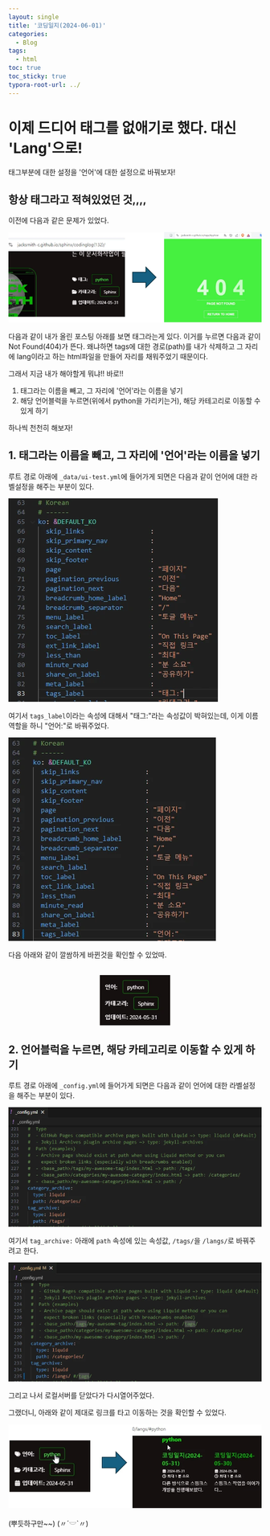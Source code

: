```yaml
---
layout: single
title: '코딩일지(2024-06-01)'
categories:
  - Blog
tags:
  - html
toc: true
toc_sticky: true
typora-root-url: ../
---
```








# 이제 드디어 태그를 없애기로 했다. 대신 'Lang'으로!

태그부분에 대한 설정을 '언어'에 대한 설정으로 바꿔보자!



## 항상 태그라고 적혀있었던 것,,,,

이전에 다음과 같은 문제가 있었다.

![POWERPNT_WdVwGW6NUG](/images/2024-06-01-codinglog(103)/POWERPNT_WdVwGW6NUG.webp)

다음과 같이 내가 올린 포스팅 아래를 보면 태그라는게 있다. 이거를 누르면 다음과 같이 Not Found(404)가 뜬다. 왜냐하면 tags에 대한 경로(path)를 내가 삭제하고 그 자리에 lang이라고 하는 html파일을 만들어 자리를 채워주었기 때문이다.

그래서 지금 내가 해야할게 뭐냐!! 바로!!

1. 태그라는 이름을 빼고, 그 자리에 '언어'라는 이름을 넣기
2. 해당 언어블럭을 누르면(위에서 python을 가리키는거), 해당 카테고리로 이동할 수 있게 하기

하나씩 천천히 해보자!





## 1. 태그라는 이름을 빼고, 그 자리에 '언어'라는 이름을 넣기

루트 경로 아래에 `_data/ui-test.yml`에 들어가게 되면은 다음과 같이 언어에 대한 라벨설정을 해주는 부분이 있다.

![Code_UNb0iigCiL](/images/2024-06-01-codinglog(103)/Code_UNb0iigCiL.webp)

여기서 `tags_label`이라는 속성에 대해서 "태그:"라는 속성값이 박혀있는데, 이게 이름역할을 하니 "언어:"로 바꿔주었다.

![Code_Rsy1vJeBn7](/images/2024-06-01-codinglog(103)/Code_Rsy1vJeBn7.webp)

다음 아래와 같이 깔쌈하게 바뀐것을 확인할 수 있었따.

<p align="center">
  <br>
 	<img src="/images/2024-06-01-codinglog(103)/brave_2VdjxGRzeG.webp" style="zoom:80%;" />
  <br>
</p>

## 2. 언어블럭을 누르면, 해당 카테고리로 이동할 수 있게 하기

루트 경로 아래에 `_config.yml`에 들어가게 되면은 다음과 같이 언어에 대한 라벨설정을 해주는 부분이 있다.

![Code_mQrk4049E7](/images/2024-06-01-codinglog(103)/Code_mQrk4049E7.webp)

여기서 `tag_archive:` 아래에 `path` 속성에 있는 속성값, `/tags/`을 `/langs/`로 바꿔주려고 한다.

![Code_HsOggNZF3g](/images/2024-06-01-codinglog(103)/Code_HsOggNZF3g.webp)

그리고 나서 로컬서버를 닫았다가 다시열어주었다.

그랬더니, 아래와 같이 제대로 링크를 타고 이동하는 것을 확인할 수 있었다.

![POWERPNT_4u4MfNolD1](/images/2024-06-01-codinglog(103)/POWERPNT_4u4MfNolD1.webp)

(뿌듯하구만~~)   (〃´𓎟`〃)  

